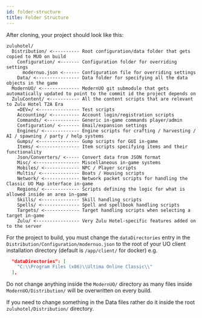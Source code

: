 ```yaml
---
id: folder-structure
title: Folder Structure
---
```


After cloning, your project should look like this:

```
zuluhotel/
  Distribution/ <---------- Root configuration/data folder that gets copied to MUO on build
    Configuration/ <------- Configuration folder for overriding settings
      modernuo.json <------ Configuration file for overriding settings
    Data/ <---------------- Data folder for specifying all the data objects in the game
  ModernUO/ <-------------- ModernUO git submodule that gets automatically updated to point to the commit id the project depends on
  ZuluContent/ <----------- All the content scripts that are relevant to Zulu Hotel T2A Era
    =DEV=/ <--------------- Test scripts
    Accounting/ <---------- Account login/registration scripts
    Commands/ <------------ Generic in-game commands player/admin
    Configuration/ <------- Email/expansion settings
    Engines/ <------------- Engine scripts for crafting / harvesting / AI / spawning / party / help systems
    Gumps/ <--------------- Gump scripts for GUI in-game
    Items/ <--------------- Item scripts specifying items and their functionality
    Json/Converters/ <----- Convert data from JSON format
    Misc/ <---------------- Miscellaneous in-game systems
    Mobiles/ <------------- NPC / Player scripts
    Multis/ <-------------- Boats / Housing scripts
    Network/ <------------- Network packet scripts for handling the Classic UO Map interface in-game
    Regions/ <------------- Scripts defining the logic for what is allowed inside an area in-game
    Skills/ <-------------- Skill handling scripts
    Spells/ <-------------- Spell and spellbook handling scripts
    Targets/ <------------- Target handling scripts when selecting a target in-game
    Zulu/ <---------------- Very Zulu Hotel-specific features added on to the server
```

For the project to build, you must change the `dataDirectories` entry in the `Distribution/Configuration/modernuo.json` to the root of your UO client installation directory (default is `/app/client/` for docker) e.g.

```json
  "dataDirectories": [
    "C:\\Program Files (x86)\\Ultima Online Classic\\"
  ],
```

Do not change anything inside the `ModernUO/` directory as many files inside `ModernUO/Distribution/` will be overwritten on every build.

If you need to change something in the Data files rather do it inside the root `zuluhotel/Distribution/` directory.

